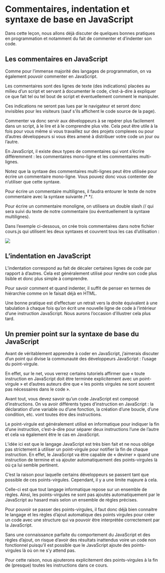 # Commentaires, indentation et syntaxe de base en JavaScript

Dans cette leçon, nous allons déjà discuter de quelques bonnes pratiques en programmation et notamment du fait de commenter et d’indenter son code.

## Les commentaires en JavaScript

Comme pour l’immense majorité des langages de programmation, on va également pouvoir commenter en JavaScript.

Les commentaires sont des lignes de texte (des indications) placées au milieu d’un script et servant à documenter le code, c’est-à-dire à expliquer ce que fait tel ou tel bout de script et éventuellement comment le manipuler.

Ces indications ne seront pas lues par le navigateur et seront donc invisibles pour les visiteurs (sauf s’ils affichent le code source de la page).

Commenter va donc servir aux développeurs à se repérer plus facilement dans un script, à le lire et à le comprendre plus vite. Cela peut être utile à la fois pour vous même si vous travaillez sur des projets complexes ou pour d’autres développeurs si vous êtes amené à distribuer votre code un jour ou l’autre.

En JavaScript, il existe deux types de commentaires qui vont s’écrire différemment : les commentaires mono-ligne et les commentaires multi-lignes.

Notez que la syntaxe des commentaires multi-lignes peut être utilisée pour écrire un commentaire mono-ligne. Vous pouvez donc vous contenter de n’utiliser que cette syntaxe.

Pour écrire un commentaire multilignes, il faudra entourer le texte de notre commentaire avec la syntaxe suivante /* */.

Pour écrire un commentaire monoligne, on utilisera un double slash // qui sera suivi du texte de notre commentaire (ou éventuellement la syntaxe multilignes).

Dans l’exemple ci-dessous, on crée trois commentaires dans notre fichier cours.js qui utilisent les deux syntaxes et couvrent tous les cas d’utilisation :

![](https://www.pierre-giraud.com/wp-content/uploads/2019/05/javascript-commentaire-monoligne-multilignes-syntaxe.png)

## L’indentation en JavaScript

L’indentation correspond au fait de décaler certaines lignes de code par rapport à d’autres. Cela est généralement utilisé pour rendre son code plus lisible et donc plus simple à comprendre.

Pour savoir comment et quand indenter, il suffit de penser en termes de hiérarchie comme on le faisait déjà en HTML.

Une bonne pratique est d’effectuer un retrait vers la droite équivalent à une tabulation à chaque fois qu’on écrit une nouvelle ligne de code à l’intérieur d’une instruction JavaScript. Nous aurons l’occasion d’illustrer cela plus tard.

## Un premier point sur la syntaxe de base du JavaScript

Avant de véritablement apprendre à coder en JavaScript, j’aimerais discuter d’un point qui divise la communauté des développeurs JavaScript : l’usage du point-virgule.

En effet, sur le net, vous verrez certains tutoriels affirmer que « toute instruction en JavaScript doit être terminée explicitement avec un point-virgule » et d’autres auteurs dire que « les points virgules ne sont souvent pas nécessaires dans le code ».

Avant tout, vous devez savoir qu’un code JavaScript est composé d’instructions. On va avoir différents types d’instruction en JavaScript : la déclaration d’une variable ou d’une fonction, la création d’une boucle, d’une condition, etc. vont toutes être des instructions.

Le point-virgule est généralement utilisé en informatique pour indiquer la fin d’une instruction, c’est-à-dire pour séparer deux instructions l’une de l’autre et cela va également être le cas en JavaScript.

L’idée ici est que le langage JavaScript est très bien fait et ne nous oblige pas strictement à utiliser un point-virgule pour notifier la fin de chaque instruction. En effet, le JavaScript va être capable de « deviner » quand une instruction de termine et va ajouter automatiquement des points-virgules là où ça lui semble pertinent.

C’est la raison pour laquelle certains développeurs se passent tant que possible de ces points-virgules. Cependant, il y a une limite majeure à cela.

Celle-ci est que tout langage informatique repose sur un ensemble de règles. Ainsi, les points-virgules ne sont pas ajoutés automatiquement par le JavaScript au hasard mais selon un ensemble de règles précises.

Pour pouvoir se passer des points-virgules, il faut donc déjà bien connaitre le langage et les règles d’ajout automatique des points virgules pour créer un code avec une structure qui va pouvoir être interprétée correctement par la JavaScript.

Sans une connaissance parfaite du comportement du JavaScript et des règles d’ajout, on risque d’avoir des résultats inattendus voire un code non fonctionnel puisqu’il est possible que le JavaScript ajoute des points-virgules là où on ne s’y attend pas.

Pour cette raison, nous ajouterons explicitement des points-virgules à la fin de (presque) toutes les instructions dans ce cours. 